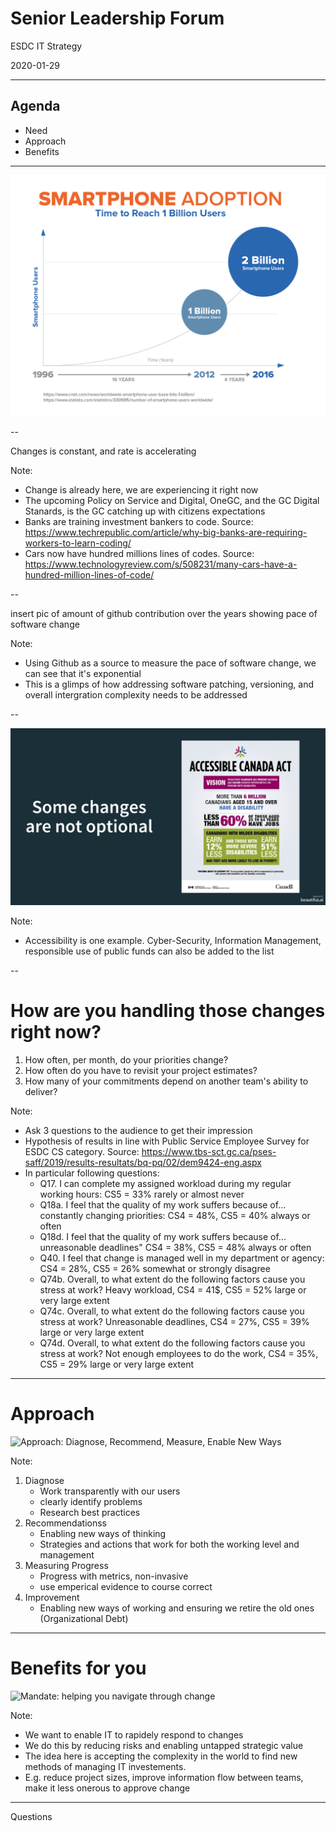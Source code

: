<!--markdownlint-disable MD033 MD026-->
# Senior Leadership Forum

ESDC IT Strategy

2020-01-29

---

## Agenda

- Need
- Approach
- Benefits

---

![Graph of smartphone adoption rate: 1 billion users took 16 years but only 4 years to reach 2 billion](./assets/images/slf-presentation-smartphone-adoption-infographic-v2-1007.png)

--

Changes is constant, and rate is accelerating

Note:

- Change is already here, we are experiencing it right now
- The upcoming Policy on Service and Digital, OneGC, and the GC Digital Stanards, is the GC catching up with citizens expectations
- Banks are training investment bankers to code. Source: https://www.techrepublic.com/article/why-big-banks-are-requiring-workers-to-learn-coding/
- Cars now have hundred millions lines of codes. Source: https://www.technologyreview.com/s/508231/many-cars-have-a-hundred-million-lines-of-code/

--

insert pic of amount of github contribution over the years showing pace of software change

Note:

- Using Github as a source to measure the pace of software change, we can see that it's exponential
- This is a glimps of how addressing software patching, versioning, and overall intergration complexity needs to be addressed

--

![Accessibily act infographic](./assets/images/slf-presentation-accessibility.jpg)

Note:

- Accessibility is one example. Cyber-Security, Information Management, responsible use of public funds can also be added to the list

--

# How are you handling those changes right now?

1. How often, per month, do your priorities change?
2. How often do you have to revisit your project estimates?
3. How many of your commitments depend on another team's ability to deliver?

Note:

- Ask 3 questions to the audience to get their impression
- Hypothesis of results in line with Public Service Employee Survey for ESDC CS category. Source: https://www.tbs-sct.gc.ca/pses-saff/2019/results-resultats/bq-pq/02/dem9424-eng.aspx
- In particular following questions:
  - Q17. I can complete my assigned workload during my regular working hours: CS5 = 33% rarely or almost never
  - Q18a. I feel that the quality of my work suffers because of... constantly changing priorities: CS4 = 48%, CS5 = 40% always or often
  - Q18d. I feel that the quality of my work suffers because of... unreasonable deadlines" CS4 = 38%, CS5 = 48% always or often
  - Q40. I feel that change is managed well in my department or agency: CS4 = 28%, CS5 = 26% somewhat or strongly disagree
  - Q74b. Overall, to what extent do the following factors cause you stress at work? Heavy workload, CS4 = 41$, CS5 = 52% large or very large extent
  - Q74c. Overall, to what extent do the following factors cause you stress at work? Unreasonable deadlines, CS4 = 27%, CS5 = 39% large or very large extent
  - Q74d. Overall, to what extent do the following factors cause you stress at work? Not enough employees to do the work, CS4 = 35%, CS5 = 29% large or very large extent

---

# Approach

![Approach: Diagnose, Recommend, Measure, Enable New Ways]({{baseurl.site}}/assets/images/slf-presentation-approach.jpg)

Note:

1. Diagnose
   - Work transparently with our users
   - clearly identify problems
   - Research best practices
2. Recommendationss
   - Enabling new ways of thinking
   - Strategies and actions that work for both the working level and management
3. Measuring Progress
   - Progress with metrics, non-invasive
   - use emperical evidence to course correct
4. Improvement
   - Enabling new ways of working and ensuring we retire the old ones (Organizational Debt) 

---

# Benefits for you

![Mandate: helping you navigate through change]({{baseurl.site}}/assets/images/slf-presentation-mandate.jpg)

Note:

- We want to enable IT to rapidely respond to changes
- We do this by reducing risks and enabling untapped strategic value
- The idea here is accepting the complexity in the world to find new methods of managing IT investements.
- E.g. reduce project sizes, improve information flow between teams, make it less onerous to approve change

---

Questions
